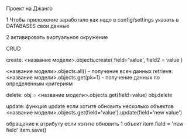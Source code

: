  Проект на Джанго 

 1 Чтобы приложение заработало как надо в config/settings
  указать в DATABASES  свои данные 

2 активировать виртуальное окружение

CRUD 

create:
<название модели>.objects.create(
    field='value',
    field2 = value
)

<название модели>.objects.all() - получение всеч данных
retrieve:
<название модели>.objects.get(pk=1) - получение данных по определенным критериям


delete:
obj = <название модели>.objects.get(field=value)
obj.delete


update:
функция update если хотите обновить несколько объектов
<название модели>.objects.get(field='value').update(field='new value')

обращение к атрибуту если хотите обновить 1 объект
item.field = 'new field'
item.save()